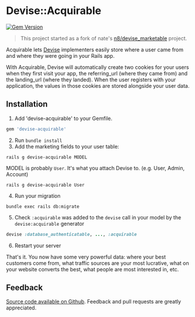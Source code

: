 # Devise::Acquirable

[![Gem Version](https://badge.fury.io/rb/devise-acquirable.svg)](https://badge.fury.io/rb/devise-acquirable)

> This project started as a fork of nate's [n8/devise_marketable](https://github.com/n8/devise_marketable) project.

Acquirable lets [Devise](https://github.com/plataformatec/devise) implementers easily store where a user came from and where they were going in your Rails app.

With Acquirable, Devise will automatically create two cookies for your users when they first visit your app, the referring_url (where they came from) and the landing_url (where they landed). When the user registers with your application, the values in those cookies are stored alongside your user data.

## Installation

1. Add 'devise-acquirable' to your Gemfile.

```ruby
gem 'devise-acquirable'
```

2. Run `bundle install`
3. Add the marketing fields to your user table:

```shell
rails g devise-acquirable MODEL
```

MODEL is probably `User`. It's what you attach Devise to. (e.g. User, Admin, Account)

```shell
rails g devise-acquirable User
```

4. Run your migration

```shell
bundle exec rails db:migrate
```

5. Check `:acquirable` was added to the `devise` call in your model by the `devise:acquirable` generator

```ruby
devise :database_authenticatable, ..., :acquirable
```

6. Restart your server

That's it. You now have some very powerful data: where your best customers come from, what traffic sources are your most lucrative, what on your website converts the best, what people are most interested in, etc.

## Feedback

[Source code available on Github](https://github.com/simonlehmann/devise-acquirable). Feedback and pull requests are greatly appreciated.
